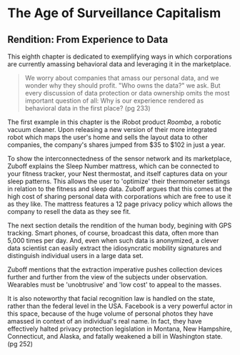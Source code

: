 # The Age of Surveillance Capitalism
## Rendition: From Experience to Data

This eighth chapter is dedicated to exemplifying ways in which corporations are currently amassing behavioral data and leveraging it in the marketplace. 

> We worry about companies that amass our personal data, and we wonder why they should profit. "Who owns the data?" we ask. But every discussion of data protection or data ownership omits the most important question of all: Why is our experience rendered as behavioral data in the first place? (pg 233)

The first example in this chapter is the iRobot product *Roomba*, a robotic vacuum cleaner. Upon releasing a new version of their more integrated robot which maps the user's home and sells the layout data to other companies, the company's shares jumped from $35 to $102 in just a year.

To show the interconnectedness of the sensor network and its marketplace, Zuboff explains the Sleep Number mattress, which can be connected to your fitness tracker, your Nest thermostat, and itself captures data on your sleep patterns. This allows the user to 'optimize' their thermometer settings in relation to the fitness and sleep data. Zuboff argues that this comes at the high cost of sharing personal data with corporations which are free to use it as they like. The mattress features a 12 page privacy policy which allows the company to resell the data as they see fit.

The next section details the rendition of the human body, begining with GPS tracking. Smart phones, of course, broadcast this data, often more than 5,000 times per day. And, even when such data is anonymized, a clever data scientist can easily extract the idiosyncratic mobility signatures and distinguish individual users in a large data set.

Zuboff mentions that the extraction imperative pushes collection devices further and further from the view of the subjects under observation. Wearables must be 'unobtrusive' and 'low cost' to appeal to the masses.

It is also noteworthy that facial recognition law is handled on the state, rather than the federal level in the USA. Facebook is a very powerful actor in this space, because of the huge volume of personal photos they have amassed in context of an individual's real name. In fact, they have effectively halted privacy protection legislation in Montana, New Hampshire, Connecticut, and Alaska, and fatally weakened a bill in Washington state. (pg 252)


